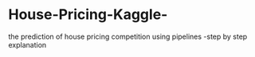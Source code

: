 # House-Pricing-Kaggle-
the prediction of house pricing competition using pipelines -step by step explanation
